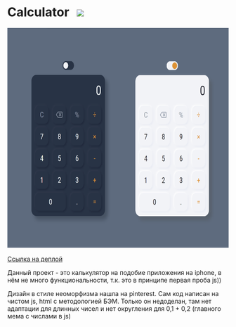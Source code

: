 # Calculator <img src="img/calculator.ico" width="40" style="margin-left:10px">
<img src="img/preview.png" height="500">

[Ссылка на деплой](https://lagertt.github.io/Calculator/)

Данный проект - это калькулятор на подобие приложения на iphone, в нём не много функциональности, т.к. это в принципе первая проба js))

Дизайн в стиле неоморфизма нашла на pinterest. Сам код написан на чистом js, html c методологией БЭМ. Только он недоделан, там нет адаптации для длинных чисел и нет округления для 0,1 + 0,2 (главного мема с числами в js)

